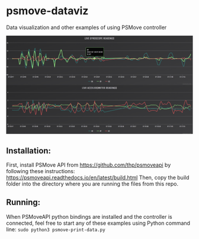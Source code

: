 # psmove-dataviz
Data visualization and other examples of using PSMove controller

![Dataviz dashboard for PSMove controllers](https://github.com/msurguy/psmove-dataviz/blob/master/Screen%20Shot%202018-02-15%20at%2011.17.03%20PM.png)

## Installation: 
First, install PSMove API from https://github.com/thp/psmoveapi by following these instructions: https://psmoveapi.readthedocs.io/en/latest/build.html
Then, copy the build folder into the directory where you are running the files from this repo.

## Running:
When PSMoveAPI python bindings are installed and the controller is connected, feel free to start any of these examples using Python command line:
`sudo python3 psmove-print-data.py`
